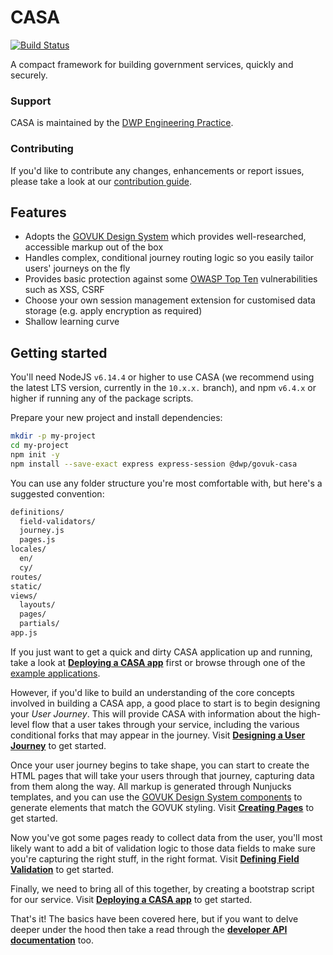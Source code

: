 # CASA 

[![Build Status](https://travis-ci.org/dwp/govuk-casa.svg?branch=master)](https://travis-ci.org/dwp/govuk-casa)

A compact framework for building government services, quickly and securely.

### Support

CASA is maintained by the [DWP Engineering Practice](mailto:open-source@engineering.digital.dwp.gov.uk).

### Contributing

If you'd like to contribute any changes, enhancements or report issues, please take a look at our [contribution guide](CONTRIBUTING.md).

## Features

* Adopts the [GOVUK Design System](https://design-system.service.gov.uk/) which provides well-researched, accessible markup out of the box
* Handles complex, conditional journey routing logic so you easily tailor users' journeys on the fly
* Provides basic protection against some [OWASP Top Ten](https://www.owasp.org/index.php/Category:OWASP_Top_Ten_Project) vulnerabilities such as XSS, CSRF
* Choose your own session management extension for customised data storage (e.g. apply encryption as required)
* Shallow learning curve

## Getting started

You'll need NodeJS `v6.14.4` or higher to use CASA (we recommend using the latest LTS version, currently in the `10.x.x.` branch), and npm `v6.4.x` or higher if running any of the package scripts.

Prepare your new project and install dependencies:
```bash
mkdir -p my-project
cd my-project
npm init -y
npm install --save-exact express express-session @dwp/govuk-casa
```

You can use any folder structure you're most comfortable with, but here's a suggested convention:
```bash
definitions/
  field-validators/
  journey.js
  pages.js
locales/
  en/
  cy/
routes/
static/
views/
  layouts/
  pages/
  partials/
app.js
```

If you just want to get a quick and dirty CASA application up and running, take a look at **[Deploying a CASA app](docs/deploying.md)** first or browse through one of the [example applications](examples/).

However, if you'd like to build an understanding of the core concepts involved in building a CASA app, a good place to start is to begin designing your _User Journey_. This will provide CASA with information about the high-level flow that a user takes through your service, including the various conditional forks that may appear in the journey. Visit **[Designing a User Journey](docs/user-journey.md)** to get started.

Once your user journey begins to take shape, you can start to create the HTML pages that will take your users through that journey, capturing data from them along the way. All markup is generated through Nunjucks templates, and you can use the [GOVUK Design System components](https://design-system.service.gov.uk/components/) to generate elements that match the GOVUK styling. Visit **[Creating Pages](docs/page-markup.md)** to get started.

Now you've got some pages ready to collect data from the user, you'll most likely want to add a bit of validation logic to those data fields to make sure you're capturing the right stuff, in the right format. Visit **[Defining Field Validation](docs/field-validation.md)** to get started.

Finally, we need to bring all of this together, by creating a bootstrap script for our service. Visit **[Deploying a CASA app](docs/deploying.md)** to get started.

That's it! The basics have been covered here, but if you want to delve deeper under the hood then take a read through the **[developer API documentation](docs/api.md)** too.
